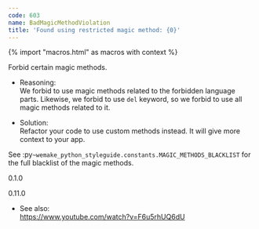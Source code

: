 ```yaml
---
code: 603
name: BadMagicMethodViolation
title: 'Found using restricted magic method: {0}'
---
```


{% import "macros.html" as macros with context %}

Forbid certain magic methods.

  - Reasoning:  
    We forbid to use magic methods related to the forbidden language
    parts. Likewise, we forbid to use `del` keyword, so we forbid to use
    all magic methods related to it.

  - Solution:  
    Refactor your code to use custom methods instead. It will give more
    context to your app.

See :py`~wemake_python_styleguide.constants.MAGIC_METHODS_BLACKLIST` for
the full blacklist of the magic methods.

<div class="versionadded">

0.1.0

</div>

<div class="versionchanged">

0.11.0

</div>

  - See also:  
    <https://www.youtube.com/watch?v=F6u5rhUQ6dU>